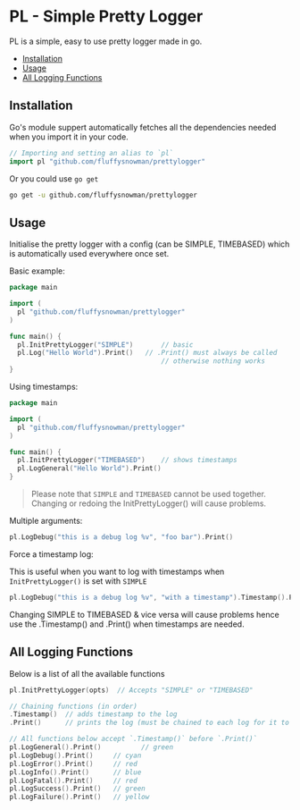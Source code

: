 # PL - Simple Pretty Logger

PL is a simple, easy to use pretty logger made in go.

<!--toc:start-->
- [Installation](#installation)
- [Usage](#usage)
- [All Logging Functions](#all-logging-functions)
<!--toc:end-->


## Installation

Go's module suppert automatically fetches all the dependencies needed when you
import it in your code.

```go
// Importing and setting an alias to `pl` 
import pl "github.com/fluffysnowman/prettylogger"
```

Or you could use `go get`

```bash
go get -u github.com/fluffysnowman/prettylogger
```

## Usage

Initialise the pretty logger with a config (can be SIMPLE, TIMEBASED) which
is automatically used everywhere once set.

Basic example:

```go 
package main

import (
  pl "github.com/fluffysnowman/prettylogger"
)

func main() {
  pl.InitPrettyLogger("SIMPLE")       // basic 
  pl.Log("Hello World").Print()   // .Print() must always be called
                                      // otherwise nothing works
}
```

Using timestamps:

```go 
package main

import (
  pl "github.com/fluffysnowman/prettylogger"
)

func main() {
  pl.InitPrettyLogger("TIMEBASED")    // shows timestamps
  pl.LogGeneral("Hello World").Print()
}
```

> Please note that `SIMPLE` and `TIMEBASED` cannot be used together. Changing or
> redoing the InitPrettyLogger() will cause problems. 

Multiple arguments:

```go
pl.LogDebug("this is a debug log %v", "foo bar").Print()
```

Force a timestamp log:

This is useful when you want to log with timestamps when `InitPrettyLogger()` is
set with `SIMPLE`

```go
pl.LogDebug("this is a debug log %v", "with a timestamp").Timestamp().Print()
```

Changing SIMPLE to TIMEBASED & vice versa will cause problems hence use the
.Timestamp() and .Print() when timestamps are needed.

## All Logging Functions

Below is a list of all the available functions 

```go
pl.InitPrettyLogger(opts)  // Accepts "SIMPLE" or "TIMEBASED"

// Chaining functions (in order)
.Timestamp()  // adds timestamp to the log
.Print()      // prints the log (must be chained to each log for it to work)

// All functions below accept `.Timestamp()` before `.Print()`
pl.LogGeneral().Print()          // green
pl.LogDebug().Print()     // cyan 
pl.LogError().Print()     // red
pl.LogInfo().Print()      // blue
pl.LogFatal().Print()     // red
pl.LogSuccess().Print()   // green
pl.LogFailure().Print()   // yellow
```

